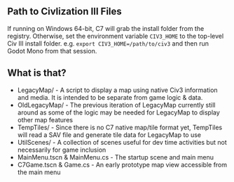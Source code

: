 ## Path to Civlization III Files

If running on Windows 64-bit, C7 will grab the install folder from the registry. Otherwise, set the environment variable `CIV3_HOME` to the top-level Civ III install folder. e.g. `export CIV3_HOME=/path/to/civ3` and then run Godot Mono from that session.

## What is that?

- LegacyMap/ - A script to display a map using native Civ3 information and media. It is intended to be separate from game logic & data.
- OldLegacyMap/ - The previous iteration of LegacyMap currently still around as some of the logic may be needed for LegacyMap to display other map features
- TempTiles/ - Since there is no C7 native map/tile format yet, TempTiles will read a SAV file and generate tile data for LegacyMap to use
- UtilScenes/ - A collection of scenes useful for dev time activities but not necessarily for game inclusion
- MainMenu.tscn & MainMenu.cs - The startup scene and main menu
- C7Game.tscn & Game.cs - An early prototype map view accessible from the main menu